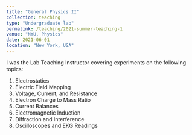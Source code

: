 ```yaml
---
title: "General Physics II"
collection: teaching
type: "Undergraduate lab"
permalink: /teaching/2021-summer-teaching-1
venue: "NYU, Physics"
date: 2021-06-01
location: "New York, USA"
---
```


I was the Lab Teaching Instructor covering experiments on the following topics:
1. Electrostatics
2. Electric Field Mapping
3. Voltage, Current, and Resistance
4. Electron Charge to Mass Ratio
5. Current Balances
6. Electromagnetic Induction
7. Diffraction and Interference
8. Oscilloscopes and EKG Readings
